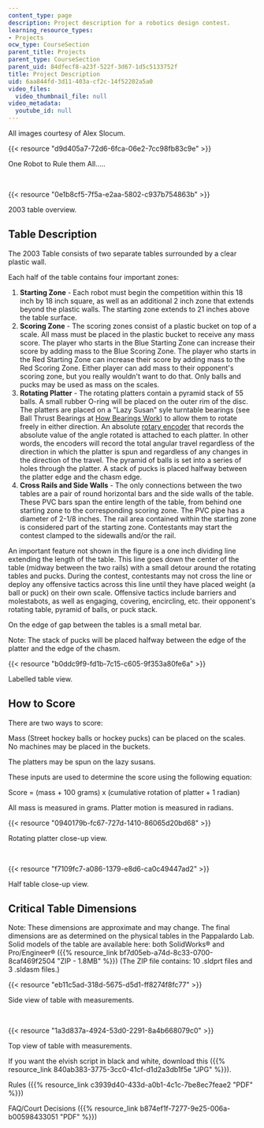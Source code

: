 ```yaml
---
content_type: page
description: Project description for a robotics design contest.
learning_resource_types:
- Projects
ocw_type: CourseSection
parent_title: Projects
parent_type: CourseSection
parent_uid: 84dfecf8-a23f-522f-3d67-1d5c5133752f
title: Project Description
uid: 6aa844fd-3d11-403a-cf2c-14f52202a5a0
video_files:
  video_thumbnail_file: null
video_metadata:
  youtube_id: null
---
```


All images courtesy of Alex Slocum.

{{< resource "d9d405a7-72d6-6fca-06e2-7cc98fb83c9e" >}}

One Robot to Rule them All.....

  
  
 

{{< resource "0e1b8cf5-7f5a-e2aa-5802-c937b754863b" >}}

2003 table overview.

Table Description
-----------------

The 2003 Table consists of two separate tables surrounded by a clear plastic wall.

Each half of the table contains four important zones:

1.  **Starting Zone** - Each robot must begin the competition within this 18 inch by 18 inch square, as well as an additional 2 inch zone that extends beyond the plastic walls. The starting zone extends to 21 inches above the table surface.
2.  **Scoring Zone** - The scoring zones consist of a plastic bucket on top of a scale. All mass must be placed in the plastic bucket to receive any mass score. The player who starts in the Blue Starting Zone can increase their score by adding mass to the Blue Scoring Zone. The player who starts in the Red Starting Zone can increase their score by adding mass to the Red Scoring Zone. Either player can add mass to their opponent's scoring zone, but you really wouldn't want to do that. Only balls and pucks may be used as mass on the scales.
3.  **Rotating Platter** - The rotating platters contain a pyramid stack of 55 balls. A small rubber O-ring will be placed on the outer rim of the disc. The platters are placed on a "Lazy Susan" syle turntable bearings (see Ball Thrust Bearings at [How Bearings Work](http://www.howstuffworks.com/bearing3.htm)) to allow them to rotate freely in either direction. An absolute [rotary encoder](http://www.gsig.com/) that records the absolute value of the angle rotated is attached to each platter. In other words, the encoders will record the total angular travel regardless of the direction in which the platter is spun and regardless of any changes in the direction of the travel. The pyramid of balls is set into a series of holes through the platter. A stack of pucks is placed halfway between the platter edge and the chasm edge.
4.  **Cross Rails and Side Walls** - The only connections between the two tables are a pair of round horizontal bars and the side walls of the table. These PVC bars span the entire length of the table, from behind one starting zone to the corresponding scoring zone. The PVC pipe has a diameter of 2-1/8 inches. The rail area contained within the starting zone is considered part of the starting zone. Contestants may start the contest clamped to the sidewalls and/or the rail.

An important feature not shown in the figure is a one inch dividing line extending the length of the table. This line goes down the center of the table (midway between the two rails) with a small detour around the rotating tables and pucks. During the contest, contestants may not cross the line or deploy any offensive tactics across this line until they have placed weight (a ball or puck) on their own scale. Offensive tactics include barriers and molestabots, as well as engaging, covering, encircling, etc. their opponent's rotating table, pyramid of balls, or puck stack.

On the edge of gap between the tables is a small metal bar.

Note: The stack of pucks will be placed halfway between the edge of the platter and the edge of the chasm.

{{< resource "b0ddc9f9-fd1b-7c15-c605-9f353a80fe6a" >}}

Labelled table view.

How to Score
------------

There are two ways to score:

Mass (Street hockey balls or hockey pucks) can be placed on the scales. No machines may be placed in the buckets.

The platters may be spun on the lazy susans.

These inputs are used to determine the score using the following equation:

Score = (mass + 100 grams) x (cumulative rotation of platter + 1 radian)

All mass is measured in grams. Platter motion is measured in radians.

{{< resource "0940179b-fc67-727d-1410-86065d20bd68" >}}

Rotating platter close-up view.

  
  
 

{{< resource "f7109fc7-a086-1379-e8d6-ca0c49447ad2" >}}

Half table close-up view.

Critical Table Dimensions
-------------------------

Note: These dimensions are approximate and may change. The final dimensions are as determined on the physical tables in the Pappalardo Lab. Solid models of the table are available here: both SolidWorks® and Pro/Engineer® ({{% resource_link bf7d05eb-a74d-8c33-0700-8caf469f2504 "ZIP - 1.8MB" %}}) (The ZIP file contains: 10 .sldprt files and 3 .sldasm files.)

{{< resource "eb11c5ad-318d-5675-d5d1-ff8274f8fc77" >}}

Side view of table with measurements.

  
  
 

{{< resource "1a3d837a-4924-53d0-2291-8a4b668079c0" >}}

Top view of table with measurements.

If you want the elvish script in black and white, download this ({{% resource_link 840ab383-3775-3cc0-41cf-d1d2a3db1f5e "JPG" %}}).

Rules ({{% resource_link c3939d40-433d-a0b1-4c1c-7be8ec7feae2 "PDF" %}})

FAQ/Court Decisions ({{% resource_link b874ef1f-7277-9e25-006a-b00598433051 "PDF" %}})